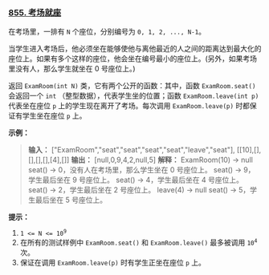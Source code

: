### [855\. 考场就座](https://leetcode.cn/problems/exam-room/)

在考场里，一排有 `N` 个座位，分别编号为 `0, 1, 2, ..., N-1`。

当学生进入考场后，他必须坐在能够使他与离他最近的人之间的距离达到最大化的座位上。如果有多个这样的座位，他会坐在编号最小的座位上。(另外，如果考场里没有人，那么学生就坐在 0 号座位上。)

返回 `ExamRoom(int N)` 类，它有两个公开的函数：其中，函数 `ExamRoom.seat()` 会返回一个 `int` （整型数据），代表学生坐的位置；函数 `ExamRoom.leave(int p)` 代表坐在座位 `p` 上的学生现在离开了考场。每次调用 `ExamRoom.leave(p)` 时都保证有学生坐在座位 `p` 上。

**示例：**

> **输入：** ["ExamRoom","seat","seat","seat","seat","leave","seat"], \[[10],[],[],[],[],[4],[]]
> **输出：** [null,0,9,4,2,null,5]
> **解释：**
> ExamRoom(10) -> null
> seat() -> 0，没有人在考场里，那么学生坐在 0 号座位上。
> seat() -> 9，学生最后坐在 9 号座位上。
> seat() -> 4，学生最后坐在 4 号座位上。
> seat() -> 2，学生最后坐在 2 号座位上。
> leave(4) -> null
> seat() -> 5，学生最后坐在 5 号座位上。

**提示：**

1. <code>1 <= N <= 10<sup>9</sup></code>
2. 在所有的测试样例中 `ExamRoom.seat()` 和 `ExamRoom.leave()` 最多被调用 <code>10<sup>4</sup></code> 次。
3. 保证在调用 `ExamRoom.leave(p)` 时有学生正坐在座位 `p` 上。
